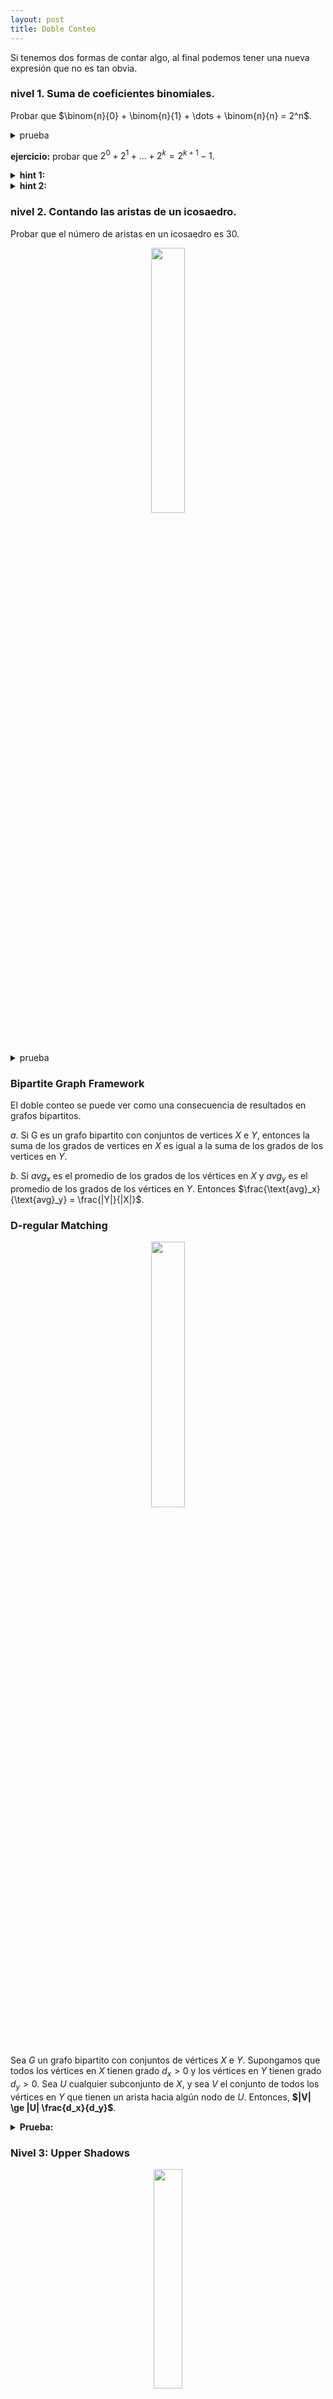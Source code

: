 ```yaml
---
layout: post
title: Doble Conteo
---
```


Si tenemos dos formas de contar algo, al final podemos tener una nueva expresión que no es tan obvia.

### **nivel 1**. Suma de coeficientes binomiales.

Probar que $\binom{n}{0} + \binom{n}{1} + \dots + \binom{n}{n} = 2^n$.

<details>
<summary>prueba</summary>
- Por el lado izquierdo tenemos la suma de la cantidad de conjuntos de $i$ elementos tomados de un conjunto de $n$ elementos. Por otro lado podemos contar estos conjuntos incrementalmente agregando el elemento $n$, esto agrega la misma cantidad de conjuntos sin contener el elemento $n$ agregando este, al final: $T(n) = 2 T(n-1)$ y $T(0) = 1$.    
</details>

**ejercicio:** probar que $2^0 + 2^1 + \dots + 2^k = 2^{k+1} - 1$.

<details>
<summary> <strong>hint 1:</strong> </summary> contemos conjuntos no vacíos.
</details>

<details>
<summary> <strong>hint 2:</strong> </summary> fijemos un elemento como máximo.
</details>

### **nivel 2**. Contando las aristas de un icosaedro.

Probar que el número de aristas en un icosaedro es 30.

<center>
<img src="https://respuestas.tips/wp-content/uploads/2014/06/icosaedro.jpg" width="33%">

</center>

<details>
<summary> prueba </summary>
* Partimos del hecho que un icosaedro tiene 20 caras, cada cara tiene 3 aristas
y cada arista comparte 2 caras, esto nos da un ratio de $\frac{2}{3}$. Para
probar que esto es correcto, procedemos a contar los pares ($E, F$) donde $E$
son las aristas y $F$ las caras. Claramente hay 60 de estos pares, 3 por cada
cara. Si $m$ es el número de aristas, entonces la cantidad equivale a $2 m$, por
tanto la cantidad de aristas es 30.
</details>

### **Bipartite Graph Framework**

El doble conteo se puede ver como una consecuencia de resultados en grafos 
bipartitos. 

$a$. Si G es un grafo bipartito con conjuntos de vertices $X$ e $Y$, entonces 
la suma de los grados de vertices en $X$ es igual a la suma de los grados de los
vertices en $Y$. 

$b$. Si ${avg}_x$ es el promedio de los grados de los vértices en $X$ y ${avg}_y$
es el promedio de los grados de los vértices en $Y$. Entonces 
$\frac{\text{avg}_x}{\text{avg}_y} = \frac{|Y|}{|X|}$.

### **D-regular Matching**

<center>
<img src="https://encrypted-tbn0.gstatic.com/images?q=tbn:ANd9GcRa1nFShGwwVSXUG2YBcsZD6Kk-alcN1OnNtg&usqp=CAU" width="33%">
</center>

Sea $G$ un grafo bipartito con conjuntos de vértices $X$ e $Y$. Supongamos que 
todos los vértices en $X$ tienen grado $d_x > 0$ y los vértices en $Y$ tienen grado 
$d_y > 0$. Sea $U$ cualquier subconjunto de $X$, y sea $V$ el conjunto de todos
los vértices en $Y$ que tienen un arista hacia algún nodo de $U$. Entonces,
**$|V| \ge |U| \frac{d_x}{d_y}$**. 

<details>
<summary><strong>Prueba:</strong></summary> Sea H un subgrafo de $G$ con conjunto de vértices $U$ y $V$, con las
aristas inducidas de $G$. Entonces todo vértice en U tiene grado $d_x$ y todo
vertice en $V$ tiene grado a lo más $d_Y$. 

**Afirmación**: Si $|X| = |Y|$, por el **Hall's Theorem**, existe un *perfect 
matching*.
</details>

### **Nivel 3**: Upper Shadows

<center>
<img src="https://upload.wikimedia.org/wikipedia/commons/thumb/1/1b/Turan_13-4.svg/1200px-Turan_13-4.svg.png" width="30%">
</center>

Sea $A$ una colección de subconjuntos de $[n]$, con cada conjunto de tamaño 
$r$. Sea $s > r$ y definimos el upper shadow $\nabla A$ como el conjunto 
de todos los conjuntos de tamaño $s$ tal que contienen al menos un elemento
en $A$. Entonces el tamaño de $\nabla A \ge |A| \frac{\binom{n}{s}}{\binom{n}{r}}$.

<details>
<summary> <strong>prueba:</strong> </summary>

Definamos un grafo bipartito con conjunto de vértices $A$ y $B = \nabla A$, 
los nodos en $a \in A$ estan unidos a los nodos de $b \in B$ si y solo si 
$a \in b$. Cada nodo en $A$ tiene grado $\binom{n-r}{s-r}$, en particular, es
un grado promedio. y cada $b \in \nabla A$ tiene grado a lo más $\binom{s}{r}$,
de tal forma que es una cota superior para el grado promedio in $\nabla A$. Y
por los principios de los grafos bipartitos $\nabla A \ge |A| \frac{\binom{n-r}{s-r}}{\binom{s}{r}}$.

*Afirmación*: $\binom{n-r}{s-r} \binom{n}{r} = \binom{n}{s} \binom{s}{r}$.

La parte derecha es la cantidad de formas de tomar conjuntos de tamaño s, multiplicado
por la cantidad de formas de tomar subconjuntos de tamaño r. Por el otro lado
nosotros podemos escogerlos al reves, primero conjuntos de tamaño r y luego superconjuntos
de tamaño s.

</details>

**nota**: el anterior resultado forma parte de un conjunto más grande de resultados en la teoría extremal de grafos.

### **Phantom Bipartite Graph**

<center>
<img src="https://www.researchgate.net/profile/Klaus-Heidtmann/publication/270881019/figure/fig2/AS:392161502744578@1470509996119/Abbildung-12-Beispiel-eines-Hypergraphen-Hypergraphen-bieten-mehr.png" width="30%">
</center>

Usualmente nosotros tenemos un conjunto $X$ cuyo tamaño queremos acotar, pero
no tenemos una grafo bipartito obvio. En este caso, nosotros debemos construir
uno. Pensemos en la siguiente forma equivalente: Dado un grafo bipartito con
conjuntos de vertices $X$ e $Y$, cada vértice $y \in Y$ determina una vecindad
en $N_y \subset X$ y por tanto el grafo bipartito en si mismo es determinado por
una colección de subconjuntos de $X$, posiblemente con repeticiones, así 
estrictamente hablando se determina gracias a un multiconjunto de subconjuntos 
de $X$. 

Ahora debemos escoger por cada conjunto una colección de vertices, y así
formar el conjunto $Y$. Sea $B$ una colección de subconjuntos de $X$. Si cada
elemento de $X$ es contenido en al menos $d_x$ conjuntos de $B$ y cada conjunto
en $B$ contiene a lo más $d$ elementos de $X$, entonces $|X| \le |B| \frac{d}{d_x}$.

<details>
<summary><strong>Prueba:</strong></summary> Contemos los pares ($x, b$), donde $x \in X$, $b \in B$ y $x \in b$.
</details>

### **Nivel 4:** Burnside Lemma

Supongamos que el grupo finito $G$ actúa sobre el conjunto finito $X$. Es bastante 
natural considerar la relación $R$ sobre $G \times X$ al referirnos a puntos
fijos sobre acciones. Nosotros definimos que $g \in G$ y $x \in X$ están relacionados si $g$ fija
$x$. Simbólicamente:

$$R = \{(g, x) \in G \times X ~\vert ~ g . x = x\}$$

Ahora, de lo anterior, tenemos las projecciones $p: R \rightarrow G$ y $q: R \rightarrow X$. 

Nosotros podemos interpretar $p^{-1}(g)$, para $g \in G$. Como el conjunto 
de puntos fijos de $g$ actuando sobre $X$, que denotamos como $X^g$. ¿Qué 
hay acerca de $q^{-1} (x)$, para $x \in X$? Este es precisamente el 
estabilizador de $x$, i.e. El subgrupo de $G$ consistiendo de puntos cual 
fijan $x$. Denotado por $G_x$.

Así el doble conteo nos da la identidad:

$$\sum_{g \in G} |X^g| = \sum_{x \in X} |G_x|$$

Nosotros podemos reinterpretar esta formula por recalcar que si $x$ e $y$ están
en la misma orbita de $G$, entonces $G_x$ y $G_y$ son conjugados. Así nosotros
podemos reagrupar la segunda suma en sumas sobre el conjunto de clases
representativas de orbitas $x_1, \dots, x_n$, y así reescribir esto como:

$$\sum_{i=1}^n \sum_{y \in O(x_i)} |G_y| = \sum_{i = 1}^n |O(x_i)||G_{x_i}| = \sum_{i = 1}^n |G| = n |G|$$

Con lo que concluimos:

$$\sum_{g \in G} |X^g| = n|G|$$

Donde $n$ denota el número de orbitas de $G$ actuando sobre $X$. Dividiendo ambos lados
por $|G|$, nosotros encontramos que:

$$\frac{1}{|G|}\sum_{g \in G} |X^g| = n$$

O, en otras paralabras:

El número promedio de puntos fijos de un elemento de $G$ actuando sobre $X$ es igual al número de órbitas
de $G$ actuando sobre $X$.


## Referencias:

1. [tricki - Doble Conteo](http://www.tricki.org/article/Double_counting)